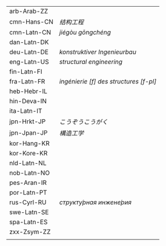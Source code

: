 | | |
|-|-|
| arb-Arab-ZZ |  |
| cmn-Hans-CN | _结构工程_ |
| cmn-Latn-CN | _jiégòu gōngchéng_ |
| dan-Latn-DK |  |
| deu-Latn-DE | _konstruktiver Ingenieurbau_ |
| eng-Latn-US | _structural engineering_ |
| fin-Latn-FI |  |
| fra-Latn-FR | _ingénierie [f] des structures [f-pl]_ |
| heb-Hebr-IL |  |
| hin-Deva-IN |  |
| ita-Latn-IT |  |
| jpn-Hrkt-JP | _こうぞうこうがく_ |
| jpn-Jpan-JP | _構造工学_ |
| kor-Hang-KR |  |
| kor-Kore-KR |  |
| nld-Latn-NL |  |
| nob-Latn-NO |  |
| pes-Aran-IR |  |
| por-Latn-PT |  |
| rus-Cyrl-RU | _структу́рная инжене́рия_ |
| swe-Latn-SE |  |
| spa-Latn-ES |  |
| zxx-Zsym-ZZ |  |
|  |  |
